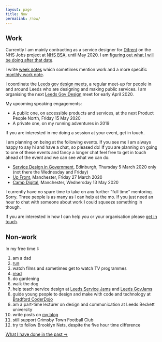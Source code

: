 ```yaml
---
layout: page
title: Now
permalink: /now/
---
```

## Work

Currently I am mainly contracting as a service designer for [Difrent](//difrent.co.uk) on the NHS Jobs project at [NHS BSA](//www.nhsbsa.nhs.uk), until May 2020. I am [figuring out what I will be doing after that date](/work-note-2020-january/).

I write [week notes](/tags/#weeknotes) which sometimes mention work and a more specific [monthly work note](/tags/#work%20notes).

I coordinate the [Leeds gov design meets](/leedsgovdesign/), a regular meet-up for people in and around Leeds who are designing and making public services. I am organising the next [Leeds Gov Design](/leedsgovdesign) meet for early April 2020.

My upcoming speaking engagements:

* A public one, on accessible products and services, at the next Product People North, Friday 15 May 2020
* A private one, on my running adventures in 2019

If you are interested in me doing a session at your event, get in touch.

I am planning on being at the following events. If you see me I am always happy to say hi and have a chat, so pleased do! If you are planning on going to one of these events and fancy a longer chat feel free to get in touch ahead of the event and we can see what we can do.

* [Service Design in Government](https://2020.govservicedesign.net), Edinburgh, Thursday 5 March 2020 only (not there the Wednesday and Friday)
* [Up Front](https://upfrontconf.com), Manchester, Friday 27 March 2020
* [Camp Digital](https://www.wearesigma.com/campdigital/2020/), Manchester, Wednersday 13 May 2020

I currently have no spare time to take on any further "full time" mentoring. Sorry. Three people is as many as I can help at the mo. If you just need an hour to chat with someone about work I could squeeze something in though.

If you are interested in how I can help you or your organisation please [get in touch](/contact).

## Non-work

In my free time I:

1. am a dad
2. [run](https://www.strava.com/athletes/41247532)
3. watch films and sometimes get to watch TV programmes
4. [read](https://www.goodreads.com/user/show/4156043-si-wilson)
5. do gardening
6. walk the dog
7. help teach service design at [Leeds Service Jams](//gsjleeds.wordpress.com) and [Leeds GovJams](//leedsgovjam.wordpress.com/)
8. guide young people to design and make with code and technology at [Bradford CoderDojo](//bradford-coderdojo.github.io)
9. am a part-time lecturer on design and communication at Leeds Beckett university
10. write posts on [my blog](/all-posts/)
11. still support Grimsby Town Football Club
12. try to follow Brooklyn Nets, despite the five hour time difference

<a href="/past/" class="more-link">What I have done in the past &rarr;</a>
